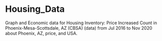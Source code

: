 # Housing_Data
Graph and Economic data for Housing Inventory: Price Increased Count in Phoenix-Mesa-Scottsdale, AZ (CBSA) (data) from Jul 2016 to Nov 2020 about Phoenix, AZ, price, and USA.

